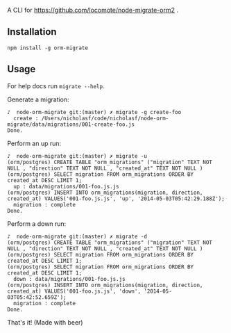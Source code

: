 A CLI for https://github.com/locomote/node-migrate-orm2 .

## Installation
```
npm install -g orm-migrate
```

## Usage

For help docs run ```migrate --help```.

Generate a migration:

```
♪  node-orm-migrate git:(master) ✗ migrate -g create-foo
  create : /Users/nicholasf/code/nicholasf/node-orm-migrate/data/migrations/001-create-foo.js
Done.
```

Perform an up run:

```
♪  node-orm-migrate git:(master) ✗ migrate -u       
(orm/postgres) CREATE TABLE "orm_migrations" ("migration" TEXT NOT NULL , "direction" TEXT NOT NULL , "created_at" TEXT NOT NULL )
(orm/postgres) SELECT migration FROM orm_migrations ORDER BY created_at DESC LIMIT 1;
  up : data/migrations/001-foo.js.js
(orm/postgres) INSERT INTO orm_migrations(migration, direction, created_at) VALUES('001-foo.js.js', 'up', '2014-05-03T05:42:29.188Z');
  migration : complete
Done.

```

Perform a down run:

```
♪  node-orm-migrate git:(master) ✗ migrate -d
(orm/postgres) CREATE TABLE "orm_migrations" ("migration" TEXT NOT NULL , "direction" TEXT NOT NULL , "created_at" TEXT NOT NULL )
(orm/postgres) SELECT migration FROM orm_migrations ORDER BY created_at DESC LIMIT 1;
(orm/postgres) SELECT migration FROM orm_migrations ORDER BY created_at DESC LIMIT 1;
  down : data/migrations/001-foo.js.js
(orm/postgres) INSERT INTO orm_migrations(migration, direction, created_at) VALUES('001-foo.js.js', 'down', '2014-05-03T05:42:52.659Z');
  migration : complete
Done.
```

That's it! (Made with beer)